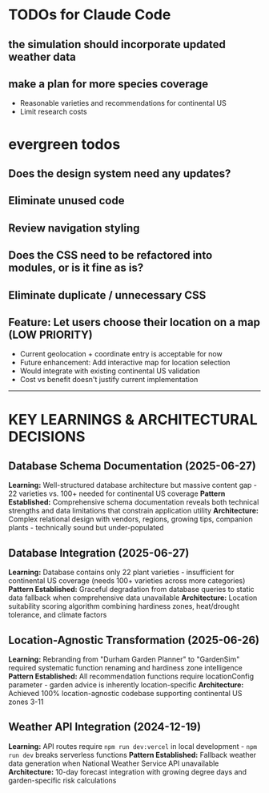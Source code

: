# TODOs for Claude Code


## the simulation should incorporate updated weather data

## make a plan for more species coverage

- Reasonable varieties and recommendations for continental US
- Limit research costs 

# evergreen todos

## Does the design system need any updates?

## Eliminate unused code

## Review navigation styling

## Does the CSS need to be refactored into modules, or is it fine as is?

## Eliminate duplicate / unnecessary CSS

## Feature: Let users choose their location on a map (LOW PRIORITY)

- Current geolocation + coordinate entry is acceptable for now
- Future enhancement: Add interactive map for location selection
- Would integrate with existing continental US validation
- Cost vs benefit doesn't justify current implementation

---

# KEY LEARNINGS & ARCHITECTURAL DECISIONS

## Database Schema Documentation (2025-06-27)
**Learning:** Well-structured database architecture but massive content gap - 22 varieties vs. 100+ needed for continental US coverage
**Pattern Established:** Comprehensive schema documentation reveals both technical strengths and data limitations that constrain application utility
**Architecture:** Complex relational design with vendors, regions, growing tips, companion plants - technically sound but under-populated

## Database Integration (2025-06-27)
**Learning:** Database contains only 22 plant varieties - insufficient for continental US coverage (needs 100+ varieties across more categories)
**Pattern Established:** Graceful degradation from database queries to static data fallback when comprehensive data unavailable
**Architecture:** Location suitability scoring algorithm combining hardiness zones, heat/drought tolerance, and climate factors

## Location-Agnostic Transformation (2025-06-26)
**Learning:** Rebranding from "Durham Garden Planner" to "GardenSim" required systematic function renaming and hardiness zone intelligence
**Pattern Established:** All recommendation functions require locationConfig parameter - garden advice is inherently location-specific
**Architecture:** Achieved 100% location-agnostic codebase supporting continental US zones 3-11

## Weather API Integration (2024-12-19) 
**Learning:** API routes require `npm run dev:vercel` in local development - `npm run dev` breaks serverless functions
**Pattern Established:** Fallback weather data generation when National Weather Service API unavailable
**Architecture:** 10-day forecast integration with growing degree days and garden-specific risk calculations
